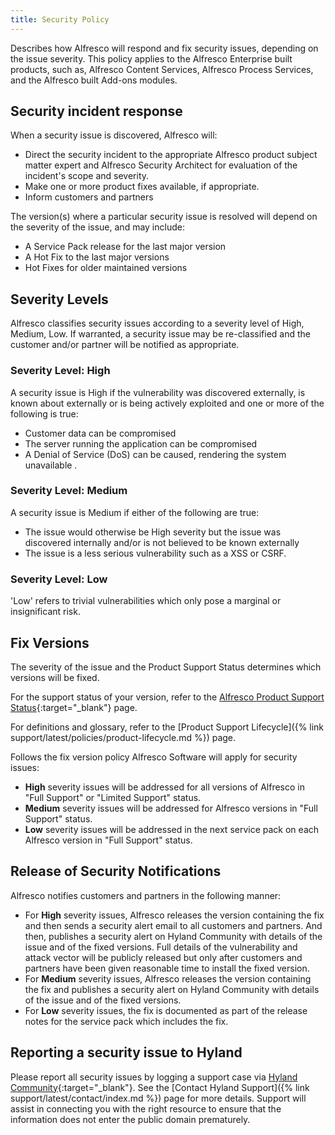 ```yaml
---
title: Security Policy
---
```


Describes how Alfresco will respond and fix security issues, depending on the issue severity. This policy applies to the Alfresco Enterprise built products, such as, Alfresco Content Services, Alfresco Process Services, and the Alfresco built Add-ons modules.

## Security incident response

When a security issue is discovered, Alfresco will:

* Direct the security incident to the appropriate Alfresco product subject matter expert and Alfresco Security Architect for evaluation of the incident's scope and severity.
* Make one or more product fixes available, if appropriate.
* Inform customers and partners

The version(s) where a particular security issue is resolved will depend on the severity of the issue, and may include:

* A Service Pack release for the last major version
* A Hot Fix to the last major versions
* Hot Fixes for older maintained versions

## Severity Levels

Alfresco classifies security issues according to a severity level of High, Medium, Low. If warranted, a security issue may be re-classified and the customer and/or partner will be notified as appropriate.

### Severity Level: High

A security issue is High if the vulnerability was discovered externally, is known about externally or is being actively exploited and one or more of the following is true:

* Customer data can be compromised
* The server running the application can be compromised
* A Denial of Service (DoS) can be caused, rendering the system unavailable .

### Severity Level: Medium

A security issue is Medium if either of the following are true:

* The issue would otherwise be High severity but the issue was discovered internally and/or is not believed to be known externally
* The issue is a less serious vulnerability such as a XSS or CSRF.

### Severity Level: Low

'Low' refers to trivial vulnerabilities which only pose a marginal or insignificant risk.

## Fix Versions

The severity of the issue and the Product Support Status determines which versions will be fixed.

For the support status of your version, refer to the [Alfresco Product Support Status](https://www.alfresco.com/services/subscription/technical-support/product-support-status){:target="_blank"} page.

For definitions and glossary, refer to the [Product Support Lifecycle]({% link support/latest/policies/product-lifecycle.md %}) page.

Follows the fix version policy Alfresco Software will apply for security issues:

* **High** severity issues will be addressed for all versions of Alfresco in "Full Support" or "Limited Support" status.
* **Medium** severity issues will be addressed for Alfresco versions in "Full Support" status.
* **Low** severity issues will be addressed in the next service pack on each Alfresco version in "Full Support" status.

## Release of Security Notifications

Alfresco notifies customers and partners in the following manner:

* For **High** severity issues, Alfresco releases the version containing the fix and then sends a security alert email to all customers and partners. And then, publishes a security alert on Hyland Community with details of the issue and of the fixed versions. Full details of the vulnerability and attack vector will be publicly released but only after customers and partners have been given reasonable time to install the fixed version.
* For **Medium** severity issues, Alfresco releases the version containing the fix and publishes a security alert on Hyland Community with details of the issue and of the fixed versions.
* For **Low** severity issues, the fix is documented as part of the release notes for the service pack which includes the fix.

## Reporting a security issue to Hyland

Please report all security issues by logging a support case via [Hyland Community](https://community.hyland.com/){:target="_blank"}. See the [Contact Hyland Support]({% link support/latest/contact/index.md %}) page for more details. Support will assist in connecting you with the right resource to ensure that the information does not enter the public domain prematurely.
